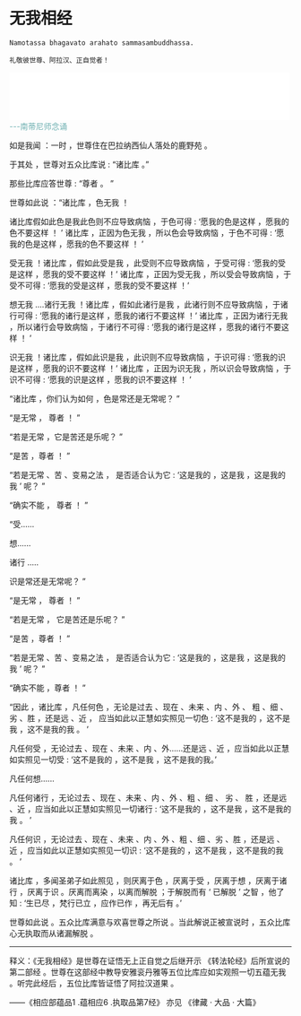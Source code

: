 # 无我相经

```
Namotassa bhagavato arahato sammasambuddhassa.

礼敬彼世尊、阿拉汉、正自觉者！

```
<iframe frameborder="0" marginwidth="0" marginheight="0" width=500 height=86 src="./mp3/1.mp3"></iframe>
<span style="text-align:right; color: rgb(112, 177, 178);">---南蒂尼师念诵</span>

如是我闻 ：一时 ，世尊住在巴拉纳西仙人落处的鹿野苑 。


于其处 ，世尊对五众比库说 :  “诸比库 。”


那些比库应答世尊 :  “尊者 。 ”


世尊如此说 ：“诸比库 ，色无我 ！


诸比库假如此色是我此色则不应导致病恼 ，于色可得 :  ‘愿我的色是这样 ，愿我的色不要这样 ！ ’ 诸比库 ，正因为色无我 ，所以色会导致病恼 ，于色不可得 :  ‘愿我的色是这样 ，愿我的色不要这样 ！ ’


受无我 ！诸比库 ，假如此受是我 ，此受则不应导致病恼 ，于受可得 :  ‘愿我的受是这样 ，愿我的受不要这样 ！’ 诸比库 ，正因为受无我 ，所以受会导致病恼 ，于受不可得 :  ‘愿我的受是这样 ，愿我的受不要这样 ！’


想无我 ....诸行无我 ！诸比库 ，假如此诸行是我 ，此诸行则不应导致病恼 ，于诸行可得 :  ‘愿我的诸行是这样 ，愿我的诸行不要这样 ！’ 诸比库 ，正因为诸行无我 ，所以诸行会导致病恼 ，于诸行不可得 :  ‘愿我的诸行是这样 ，愿我的诸行不要这样 ！ ’


识无我 ！诸比库 ，假如此识是我 ，此识则不应导致病恼 ，于识可得 :  ‘愿我的识是这样 ，愿我的识不要这样 ！’ 诸比库 ，正因为识无我 ，所以识会导致病恼 ，于识不可得 :  ‘愿我的识是这样 ，愿我的识不要这样 ！ ’


“诸比库 ，你们认为如何 ，色是常还是无常呢？  ”


“是无常 ， 尊者 ！  ”


“若是无常 ，它是苦还是乐呢？  ”


“是苦 ，尊者 ！  ”


“若是无常 、苦 、变易之法 ， 是否适合认为它 :  ‘这是我的 ，这是我 ，这是我的我 ’ 呢？  ”


“确实不能 ， 尊者 ！  ”


“受......


想......


诸行 .....


识是常还是无常呢？  ”


“是无常 ， 尊者 ！  ”


“若是无常 ， 它是苦还是乐呢？  ”


“是苦 ，尊者 ！  ”


“若是无常 、苦 、变易之法 ， 是否适合认为它 :  ‘这是我的 ，这是我 ，这是我的我 ’ 呢？ ”


“确实不能 ，尊者 ！ ”


“因此 ，诸比库 ，凡任何色 ，无论是过去 、现在 、未来 、内 、外 、 粗 、细 、劣 、胜 ，还是远 、近 ， 应当如此以正慧如实照见一切色 :  ‘这不是我的 ，这不是我 ，这不是我的我 。  ’


凡任何受 ，无论过去 、现在 、未来 、内 、外......还是远 、近 ，应当如此以正慧如实照见一切受 :  ‘这不是我的 ，这不是我 ，这不是我的我。’


凡任何想......


凡任何诸行 ，无论过去 、现在 、未来 、内 、外 、粗 、细 、 劣 、 胜 ，还是远 、近 ，应当如此以正慧如实照见一切诸行 :  ‘这不是我的 ，这不是我 ，这不是我的我 。 ’


凡任何识 ，无论过去 、现在 、未来 、内 、外 、粗 、细 、劣 、胜 ，还是远 、近 ，应当如此以正慧如实照见一切识 :  ‘这不是我的 ，这不是我 ，这不是我的我 。 ’


诸比库 ，多闻圣弟子如此照见 ，则厌离于色 ，厌离于受 ，厌离于想 ，厌离于诸行 ，厌离于识 。厌离而离染 ，以离而解脱 ；于解脱而有 ‘ 已解脱 ’ 之智 ，他了知 :  ‘生已尽 ，梵行已立 ，应作已作 ，再无后有 。’


世尊如此说 。五众比库满意与欢喜世尊之所说 。当此解说正被宣说时 ，五众比库心无执取而从诸漏解脱 。

---

释义：《无我相经》是世尊在证悟无上正自觉之后继开示 《转法轮经》后所宣说的第二部经 。世尊在这部经中教导安雅衮丹雅等五位比库应如实观照一切五蕴无我 。听完此经后 ，五位比库皆证悟了阿拉汉道果 。


——《相应部蕴品1 .蕴相应6 .执取品第7经》
亦见 《律藏  · 大品  · 大篇》
